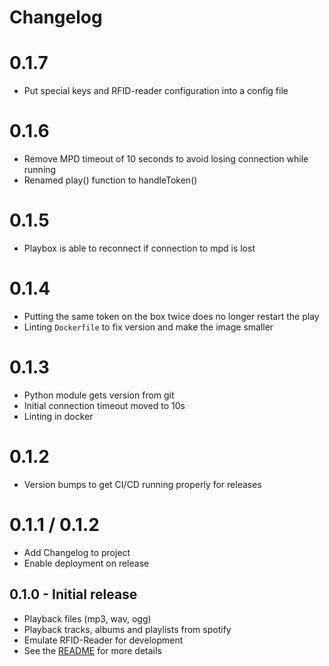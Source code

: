 # Changelog

# 0.1.7

* Put special keys and RFID-reader configuration into a config file


# 0.1.6

* Remove MPD timeout of 10 seconds to avoid losing connection while running
* Renamed play() function to handleToken()

# 0.1.5

* Playbox is able to reconnect if connection to mpd is lost

# 0.1.4

* Putting the same token on the box twice does no longer restart the play
* Linting `Dockerfile` to fix version and make the image smaller

# 0.1.3

* Python module gets version from git
* Initial connection timeout moved to 10s
* Linting in docker

# 0.1.2

* Version bumps to get CI/CD running properly for releases

# 0.1.1 / 0.1.2 

* Add Changelog to project
* Enable deployment on release

## 0.1.0 -  Initial release

* Playback files (mp3, wav, ogg)
* Playback tracks, albums and playlists from spotify
* Emulate RFID-Reader for development
* See the [README](./README.md) for more details
